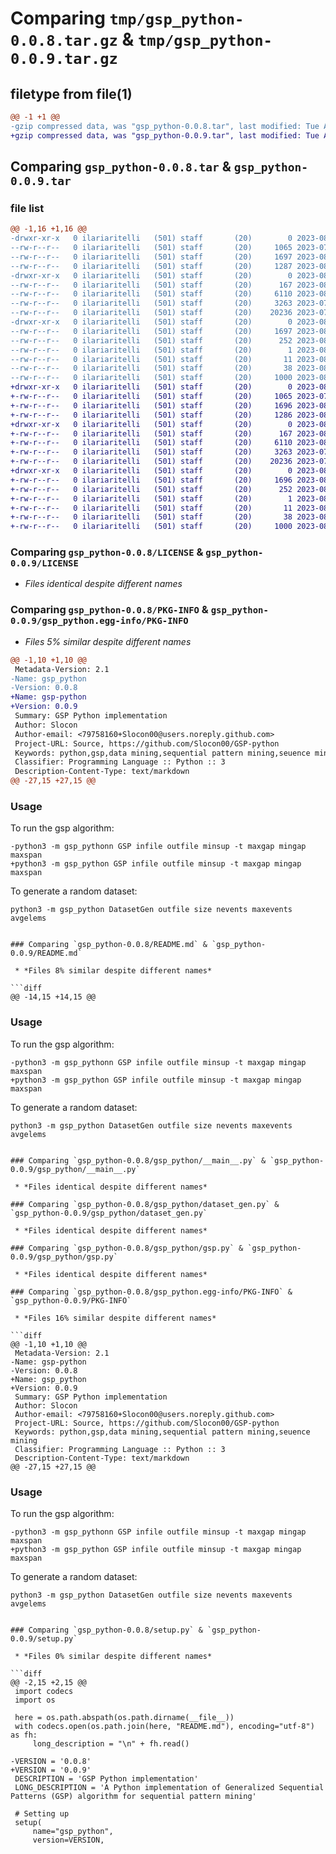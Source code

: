 # Comparing `tmp/gsp_python-0.0.8.tar.gz` & `tmp/gsp_python-0.0.9.tar.gz`

## filetype from file(1)

```diff
@@ -1 +1 @@
-gzip compressed data, was "gsp_python-0.0.8.tar", last modified: Tue Aug  1 21:35:22 2023, max compression
+gzip compressed data, was "gsp_python-0.0.9.tar", last modified: Tue Aug  1 21:36:21 2023, max compression
```

## Comparing `gsp_python-0.0.8.tar` & `gsp_python-0.0.9.tar`

### file list

```diff
@@ -1,16 +1,16 @@
-drwxr-xr-x   0 ilariaritelli   (501) staff       (20)        0 2023-08-01 21:35:22.632389 gsp_python-0.0.8/
--rw-r--r--   0 ilariaritelli   (501) staff       (20)     1065 2023-07-31 17:58:32.000000 gsp_python-0.0.8/LICENSE
--rw-r--r--   0 ilariaritelli   (501) staff       (20)     1697 2023-08-01 21:35:22.632102 gsp_python-0.0.8/PKG-INFO
--rw-r--r--   0 ilariaritelli   (501) staff       (20)     1287 2023-08-01 21:33:52.000000 gsp_python-0.0.8/README.md
-drwxr-xr-x   0 ilariaritelli   (501) staff       (20)        0 2023-08-01 21:35:22.629735 gsp_python-0.0.8/gsp_python/
--rw-r--r--   0 ilariaritelli   (501) staff       (20)      167 2023-08-01 10:02:33.000000 gsp_python-0.0.8/gsp_python/__init__.py
--rw-r--r--   0 ilariaritelli   (501) staff       (20)     6110 2023-08-01 21:18:39.000000 gsp_python-0.0.8/gsp_python/__main__.py
--rw-r--r--   0 ilariaritelli   (501) staff       (20)     3263 2023-07-31 20:30:17.000000 gsp_python-0.0.8/gsp_python/dataset_gen.py
--rw-r--r--   0 ilariaritelli   (501) staff       (20)    20236 2023-07-31 20:31:04.000000 gsp_python-0.0.8/gsp_python/gsp.py
-drwxr-xr-x   0 ilariaritelli   (501) staff       (20)        0 2023-08-01 21:35:22.631577 gsp_python-0.0.8/gsp_python.egg-info/
--rw-r--r--   0 ilariaritelli   (501) staff       (20)     1697 2023-08-01 21:35:22.000000 gsp_python-0.0.8/gsp_python.egg-info/PKG-INFO
--rw-r--r--   0 ilariaritelli   (501) staff       (20)      252 2023-08-01 21:35:22.000000 gsp_python-0.0.8/gsp_python.egg-info/SOURCES.txt
--rw-r--r--   0 ilariaritelli   (501) staff       (20)        1 2023-08-01 21:35:22.000000 gsp_python-0.0.8/gsp_python.egg-info/dependency_links.txt
--rw-r--r--   0 ilariaritelli   (501) staff       (20)       11 2023-08-01 21:35:22.000000 gsp_python-0.0.8/gsp_python.egg-info/top_level.txt
--rw-r--r--   0 ilariaritelli   (501) staff       (20)       38 2023-08-01 21:35:22.632505 gsp_python-0.0.8/setup.cfg
--rw-r--r--   0 ilariaritelli   (501) staff       (20)     1000 2023-08-01 21:32:35.000000 gsp_python-0.0.8/setup.py
+drwxr-xr-x   0 ilariaritelli   (501) staff       (20)        0 2023-08-01 21:36:21.189973 gsp_python-0.0.9/
+-rw-r--r--   0 ilariaritelli   (501) staff       (20)     1065 2023-07-31 17:58:32.000000 gsp_python-0.0.9/LICENSE
+-rw-r--r--   0 ilariaritelli   (501) staff       (20)     1696 2023-08-01 21:36:21.189718 gsp_python-0.0.9/PKG-INFO
+-rw-r--r--   0 ilariaritelli   (501) staff       (20)     1286 2023-08-01 21:36:08.000000 gsp_python-0.0.9/README.md
+drwxr-xr-x   0 ilariaritelli   (501) staff       (20)        0 2023-08-01 21:36:21.187596 gsp_python-0.0.9/gsp_python/
+-rw-r--r--   0 ilariaritelli   (501) staff       (20)      167 2023-08-01 10:02:33.000000 gsp_python-0.0.9/gsp_python/__init__.py
+-rw-r--r--   0 ilariaritelli   (501) staff       (20)     6110 2023-08-01 21:18:39.000000 gsp_python-0.0.9/gsp_python/__main__.py
+-rw-r--r--   0 ilariaritelli   (501) staff       (20)     3263 2023-07-31 20:30:17.000000 gsp_python-0.0.9/gsp_python/dataset_gen.py
+-rw-r--r--   0 ilariaritelli   (501) staff       (20)    20236 2023-07-31 20:31:04.000000 gsp_python-0.0.9/gsp_python/gsp.py
+drwxr-xr-x   0 ilariaritelli   (501) staff       (20)        0 2023-08-01 21:36:21.189218 gsp_python-0.0.9/gsp_python.egg-info/
+-rw-r--r--   0 ilariaritelli   (501) staff       (20)     1696 2023-08-01 21:36:21.000000 gsp_python-0.0.9/gsp_python.egg-info/PKG-INFO
+-rw-r--r--   0 ilariaritelli   (501) staff       (20)      252 2023-08-01 21:36:21.000000 gsp_python-0.0.9/gsp_python.egg-info/SOURCES.txt
+-rw-r--r--   0 ilariaritelli   (501) staff       (20)        1 2023-08-01 21:36:21.000000 gsp_python-0.0.9/gsp_python.egg-info/dependency_links.txt
+-rw-r--r--   0 ilariaritelli   (501) staff       (20)       11 2023-08-01 21:36:21.000000 gsp_python-0.0.9/gsp_python.egg-info/top_level.txt
+-rw-r--r--   0 ilariaritelli   (501) staff       (20)       38 2023-08-01 21:36:21.190096 gsp_python-0.0.9/setup.cfg
+-rw-r--r--   0 ilariaritelli   (501) staff       (20)     1000 2023-08-01 21:36:18.000000 gsp_python-0.0.9/setup.py
```

### Comparing `gsp_python-0.0.8/LICENSE` & `gsp_python-0.0.9/LICENSE`

 * *Files identical despite different names*

### Comparing `gsp_python-0.0.8/PKG-INFO` & `gsp_python-0.0.9/gsp_python.egg-info/PKG-INFO`

 * *Files 5% similar despite different names*

```diff
@@ -1,10 +1,10 @@
 Metadata-Version: 2.1
-Name: gsp_python
-Version: 0.0.8
+Name: gsp-python
+Version: 0.0.9
 Summary: GSP Python implementation
 Author: Slocon
 Author-email: <79758160+Slocon00@users.noreply.github.com>
 Project-URL: Source, https://github.com/Slocon00/GSP-python
 Keywords: python,gsp,data mining,sequential pattern mining,seuence mining
 Classifier: Programming Language :: Python :: 3
 Description-Content-Type: text/markdown
@@ -27,15 +27,15 @@
 ```
 
 ### Usage
 
 To run the gsp algorithm:
 
 ```
-python3 -m gsp_pythonn GSP infile outfile minsup -t maxgap mingap maxspan
+python3 -m gsp_python GSP infile outfile minsup -t maxgap mingap maxspan
 ```
 
 To generate a random dataset:
 
 ```
 python3 -m gsp_python DatasetGen outfile size nevents maxevents avgelems
 ```
```

### Comparing `gsp_python-0.0.8/README.md` & `gsp_python-0.0.9/README.md`

 * *Files 8% similar despite different names*

```diff
@@ -14,15 +14,15 @@
 ```
 
 ### Usage
 
 To run the gsp algorithm:
 
 ```
-python3 -m gsp_pythonn GSP infile outfile minsup -t maxgap mingap maxspan
+python3 -m gsp_python GSP infile outfile minsup -t maxgap mingap maxspan
 ```
 
 To generate a random dataset:
 
 ```
 python3 -m gsp_python DatasetGen outfile size nevents maxevents avgelems
 ```
```

### Comparing `gsp_python-0.0.8/gsp_python/__main__.py` & `gsp_python-0.0.9/gsp_python/__main__.py`

 * *Files identical despite different names*

### Comparing `gsp_python-0.0.8/gsp_python/dataset_gen.py` & `gsp_python-0.0.9/gsp_python/dataset_gen.py`

 * *Files identical despite different names*

### Comparing `gsp_python-0.0.8/gsp_python/gsp.py` & `gsp_python-0.0.9/gsp_python/gsp.py`

 * *Files identical despite different names*

### Comparing `gsp_python-0.0.8/gsp_python.egg-info/PKG-INFO` & `gsp_python-0.0.9/PKG-INFO`

 * *Files 16% similar despite different names*

```diff
@@ -1,10 +1,10 @@
 Metadata-Version: 2.1
-Name: gsp-python
-Version: 0.0.8
+Name: gsp_python
+Version: 0.0.9
 Summary: GSP Python implementation
 Author: Slocon
 Author-email: <79758160+Slocon00@users.noreply.github.com>
 Project-URL: Source, https://github.com/Slocon00/GSP-python
 Keywords: python,gsp,data mining,sequential pattern mining,seuence mining
 Classifier: Programming Language :: Python :: 3
 Description-Content-Type: text/markdown
@@ -27,15 +27,15 @@
 ```
 
 ### Usage
 
 To run the gsp algorithm:
 
 ```
-python3 -m gsp_pythonn GSP infile outfile minsup -t maxgap mingap maxspan
+python3 -m gsp_python GSP infile outfile minsup -t maxgap mingap maxspan
 ```
 
 To generate a random dataset:
 
 ```
 python3 -m gsp_python DatasetGen outfile size nevents maxevents avgelems
 ```
```

### Comparing `gsp_python-0.0.8/setup.py` & `gsp_python-0.0.9/setup.py`

 * *Files 0% similar despite different names*

```diff
@@ -2,15 +2,15 @@
 import codecs
 import os
 
 here = os.path.abspath(os.path.dirname(__file__))
 with codecs.open(os.path.join(here, "README.md"), encoding="utf-8") as fh:
     long_description = "\n" + fh.read()
 
-VERSION = '0.0.8'
+VERSION = '0.0.9'
 DESCRIPTION = 'GSP Python implementation'
 LONG_DESCRIPTION = 'A Python implementation of Generalized Sequential Patterns (GSP) algorithm for sequential pattern mining'
 
 # Setting up
 setup(
     name="gsp_python",
     version=VERSION,
```

